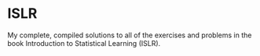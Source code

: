 # ISLR
My complete, compiled solutions to all of the exercises and problems in the book Introduction to Statistical Learning (ISLR).
